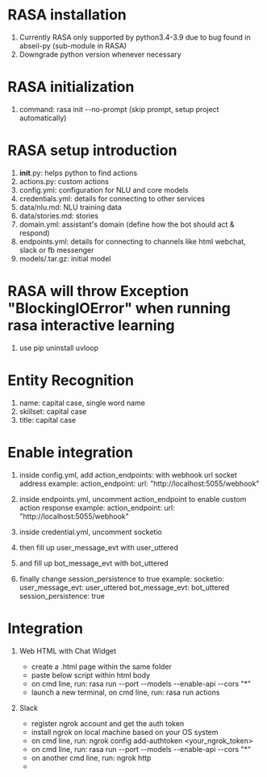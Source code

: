 # RASA installation
1. Currently RASA only supported by python3.4-3.9 due to bug found in abseil-py (sub-module in RASA)
2. Downgrade python version whenever necessary

# RASA initialization
1. command: rasa init --no-prompt (skip prompt, setup project automatically)

# RASA setup introduction
1. __init__.py: helps python to find actions
2. actions.py: custom actions
3. config.yml: configuration for NLU and core models
4. credentials.yml: details for connecting to other services
5. data/nlu.md: NLU training data
6. data/stories.md: stories
7. domain.yml: assistant's domain (define how the bot should act & respond)
8. endpoints.yml: details for connecting to channels like html webchat, slack or fb messenger
9. models/<timestamp>.tar.gz: initial model

# RASA will throw Exception "BlockingIOError" when running rasa interactive learning
1. use pip uninstall uvloop

# Entity Recognition
1. name: capital case, single word name
2. skillset: capital case
3. title: capital case

# Enable integration
1. inside config.yml, add action_endpoints: with webhook url socket address
	example: 	action_endpoint:
  			  url: "http://localhost:5055/webhook"

2. inside endpoints.yml, uncomment action_endpoint to enable custom action response
	example: 	action_endpoint:
			  url: "http://localhost:5055/webhook"

3. inside credential.yml, uncomment socketio
4. then fill up user_message_evt with user_uttered
5. and fill up bot_message_evt with bot_uttered
6. finally change session_persistence to true
	example: 	socketio:
			  user_message_evt: user_uttered
			  bot_message_evt: bot_uttered
			  session_persistence: true

# Integration
1. Web HTML with Chat Widget
    - create a .html page within the same folder
    - paste below script within html body
	<script>!(function () {
            let e = document.createElement("script"),
              t = document.head || document.getElementsByTagName("head")[0];
            (e.src =
              "https://cdn.jsdelivr.net/npm/rasa-webchat/lib/index.js"),
              // Replace 1.x.x with the version that you want
              (e.async = !0),
              (e.onload = () => {
                window.WebChat.default(
                  {
                    initPayload: '/greet',
                    customData: { language: "en" },
                    socketUrl: "http://localhost:5005",
                    title: 'Cover Letter Generator',
                    subtitle: 'Ease the process of Cover Letter generation',
                    embedded: true,
                    showMessageDate: true
                    //storage: "local"
                    //socketPath: "/socket.io/"
                    // add other props here
                  },
                  null
                );                
              }),
              t.insertBefore(e, t.firstChild);
              window.localStorage.clear()
          })();
          </script>
    - on cmd line, run:
        rasa run --port <port> --models --enable-api --cors "*"
    - launch a new terminal, on cmd line, run:
	rasa run actions

2. Slack
    - register ngrok account and get the auth token
    - install ngrok on local machine based on your OS system
    - on cmd line, run: 
        ngrok config add-authtoken <your_ngrok_token>
    - on cmd line, run: 
        rasa run --port <port> --models --enable-api --cors "*"
    - on another cmd line, run: 
        ngrok http <port>
    - 